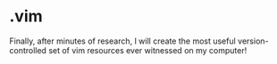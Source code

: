 # .vim
Finally, after minutes of research, I will create the most useful version-controlled set of vim resources ever witnessed on my computer!
